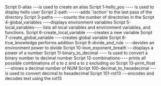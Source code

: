 Script 0-alias ---is used to create an alias
Script 1-hello_you ---- is used to display hello user
Script 2-path ------adds '/action' to the last pass of the directory
Script 3-paths -----counts the number of directories in the 
Script 4-global_variables ----displays environment variables
Script 5-local_variables---- lists all local variables and environment variables, and functions.
Script 6-create_local_variable ----creates a new variable
Script 7-create_global_variable ----creates global variable
Script 8-true_knowledge performs addition
Script 9-divide_and_rule ----devides an environment power to divide
Script 10-love_exponent_breath ---displays a power of a number
Script 11-binary_to_decimal ---- Is used to convert a binary number to decimal number
Script 12-combinations---- prints all possible combinations of a to z and a to z excluding oo
Script 13-print_float ---shows a decimal number of NUM
Script 100-decimal_to_hexadecimal ---is used to convert decimal to hexadecimal
Script 101-rot13 ---encodes and decodes text using the rot13
